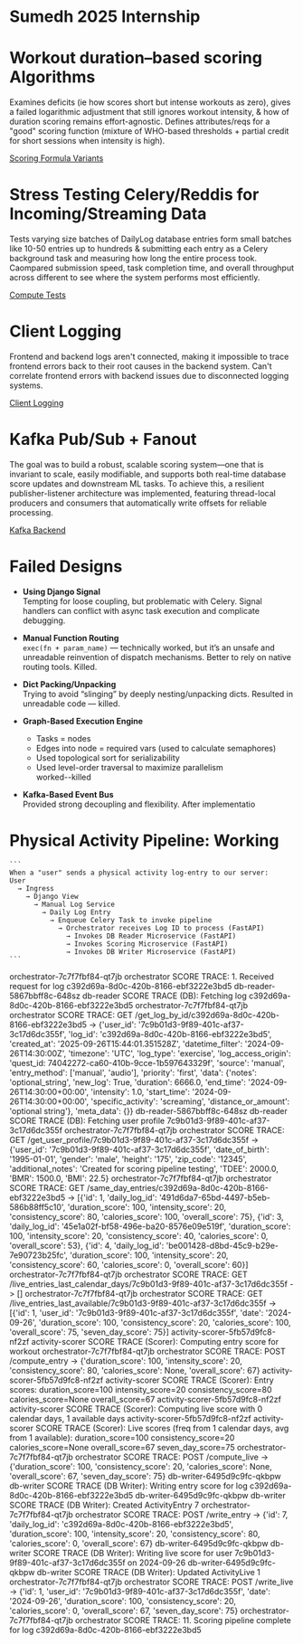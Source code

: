 # Sumedh 2025 Internship


# Workout duration–based scoring Algorithms
Examines deficits (ie how scores short but intense workouts as zero), gives a failed logarithmic adjustment that still ignores workout intensity, & how of duration scoring remains effort-agnostic. Defines attributes/reqs for a "good" scoring function (mixture of WHO-based thresholds + partial credit for short sessions when intensity is high).

[Scoring Formula Variants](./Brainstorming%20Improvements%20to%20the%20Physical%20Activity%20Score%20Computation.pdf)


# Stress Testing Celery/Reddis for Incoming/Streaming Data
Tests varying size batches of DailyLog database entries form small batches like 10-50 entries up to hundreds &  submitting each entry as a Celery background task and measuring how long the entire process took. Caompared submission speed, task completion time, and overall throughput across different to see where the system performs most efficiently.

[Compute Tests](./Reddis%20%26%20Celery%20Execution%20Time.pdf)


# Client Logging
Frontend and backend logs aren't connected, making it impossible to trace frontend errors back to their root causes in the backend system. Can't correlate frontend errors with backend issues due to disconnected logging systems.

[Client Logging](https://github.com/Preffect-Inc/Preffect-HealthEngine/blob/main/app/views/client_log_view.py)

# Kafka Pub/Sub + Fanout
The goal was to build a robust, scalable scoring system—one that is invariant to scale, easily modifiable, and supports both real-time database score updates and downstream ML tasks. To achieve this, a resilient publisher-listener architecture was implemented, featuring thread-local producers and consumers that automatically write offsets for reliable processing.

[Kafka Backend](https://github.com/Preffect-Inc/Preffect-HealthEngine/pull/374/files#diff-f0b36047804fc1a021d20667d8da0073a215761639235064f52630a03d570e10)

# Failed Designs
- **Using Django Signal**  
  Tempting for loose coupling, but problematic with Celery. Signal handlers can conflict with async task execution and complicate debugging.

- **Manual Function Routing**  
  `exec(fn + param_name)` — technically worked, but it’s an unsafe and unreadable reinvention of dispatch mechanisms. Better to rely on native routing tools. Killed.

- **Dict Packing/Unpacking**  
  Trying to avoid “slinging” by deeply nesting/unpacking dicts. Resulted in unreadable code — killed.

- **Graph-Based Execution Engine**  
  - Tasks = nodes  
  - Edges into node = required vars (used to calculate semaphores)  
  - Used topological sort for serializability  
  - Used level-order traversal to maximize parallelism  
  worked--killed

- **Kafka-Based Event Bus**  
  Provided strong decoupling and flexibility. After implementatio

# Physical Activity Pipeline: Working
<pre lang="markdown"><code>```
When a "user" sends a physical activity log-entry to our server:
User
  → Ingress
    → Django View
      → Manual Log Service
        → Daily Log Entry
          → Enqueue Celery Task to invoke pipeline
            → Orchestrator receives Log ID to process (FastAPI)
              → Invokes DB Reader Microservice (FastAPI)
              → Invokes Scoring Microservice (FastAPI)
              → Invokes DB Writer Microservice (FastAPI)
```</code></pre>

orchestrator-7c7f7fbf84-qt7jb orchestrator SCORE TRACE: 1. Received request for log c392d69a-8d0c-420b-8166-ebf3222e3bd5
db-reader-5867bbff8c-648sz db-reader SCORE TRACE (DB): Fetching log c392d69a-8d0c-420b-8166-ebf3222e3bd5
orchestrator-7c7f7fbf84-qt7jb orchestrator SCORE TRACE: GET /get_log_by_id/c392d69a-8d0c-420b-8166-ebf3222e3bd5 -> {'user_id': '7c9b01d3-9f89-401c-af37-3c17d6dc355f', 'log_id': 'c392d69a-8d0c-420b-8166-ebf3222e3bd5', 'created_at': '2025-09-26T15:44:01.351528Z', 'datetime_filter': '2024-09-26T14:30:00Z', 'timezone': 'UTC', 'log_type': 'exercise', 'log_access_origin': 'quest_id: 74042272-ca60-410b-9cce-1b597643329f', 'source': 'manual', 'entry_method': ['manual', 'audio'], 'priority': 'first', 'data': {'notes': 'optional_string', 'new_log': True, 'duration': 6666.0, 'end_time': '2024-09-26T14:30:00+00:00', 'intensity': 1.0, 'start_time': '2024-09-26T14:30:00+00:00', 'specific_activity': 'screaming', 'distance_or_amount': 'optional string'}, 'meta_data': {}}
db-reader-5867bbff8c-648sz db-reader SCORE TRACE (DB): Fetching user profile 7c9b01d3-9f89-401c-af37-3c17d6dc355f
orchestrator-7c7f7fbf84-qt7jb orchestrator SCORE TRACE: GET /get_user_profile/7c9b01d3-9f89-401c-af37-3c17d6dc355f -> {'user_id': '7c9b01d3-9f89-401c-af37-3c17d6dc355f', 'date_of_birth': '1995-01-01', 'gender': 'male', 'height': '175', 'zip_code': '12345', 'additional_notes': 'Created for scoring pipeline testing', 'TDEE': 2000.0, 'BMR': 1500.0, 'BMI': 22.5}
orchestrator-7c7f7fbf84-qt7jb orchestrator SCORE TRACE: GET /same_day_entries/c392d69a-8d0c-420b-8166-ebf3222e3bd5 -> [{'id': 1, 'daily_log_id': '491d6da7-65bd-4497-b5eb-586b88ff5c10', 'duration_score': 100, 'intensity_score': 20, 'consistency_score': 80, 'calories_score': 100, 'overall_score': 75}, {'id': 3, 'daily_log_id': '45e1a02f-bf58-496e-ba20-8576e09e519f', 'duration_score': 100, 'intensity_score': 20, 'consistency_score': 40, 'calories_score': 0, 'overall_score': 53}, {'id': 4, 'daily_log_id': 'be001428-d8bd-45c9-b29e-7e90723b25fc', 'duration_score': 100, 'intensity_score': 20, 'consistency_score': 60, 'calories_score': 0, 'overall_score': 60}]
orchestrator-7c7f7fbf84-qt7jb orchestrator SCORE TRACE: GET /live_entries_last_calendar_days/7c9b01d3-9f89-401c-af37-3c17d6dc355f -> []
orchestrator-7c7f7fbf84-qt7jb orchestrator SCORE TRACE: GET /live_entries_last_available/7c9b01d3-9f89-401c-af37-3c17d6dc355f -> [{'id': 1, 'user_id': '7c9b01d3-9f89-401c-af37-3c17d6dc355f', 'date': '2024-09-26', 'duration_score': 100, 'consistency_score': 20, 'calories_score': 100, 'overall_score': 75, 'seven_day_score': 75}]
activity-scorer-5fb57d9fc8-nf2zf activity-scorer SCORE TRACE (Scorer): Computing entry score for workout
orchestrator-7c7f7fbf84-qt7jb orchestrator SCORE TRACE: POST /compute_entry -> {'duration_score': 100, 'intensity_score': 20, 'consistency_score': 80, 'calories_score': None, 'overall_score': 67}
activity-scorer-5fb57d9fc8-nf2zf activity-scorer SCORE TRACE (Scorer): Entry scores: duration_score=100 intensity_score=20 consistency_score=80 calories_score=None overall_score=67
activity-scorer-5fb57d9fc8-nf2zf activity-scorer SCORE TRACE (Scorer): Computing live score with 0 calendar days, 1 available days
activity-scorer-5fb57d9fc8-nf2zf activity-scorer SCORE TRACE (Scorer): Live scores (freq from 1 calendar days, avg from 1 available): duration_score=100 consistency_score=20 calories_score=None overall_score=67 seven_day_score=75
orchestrator-7c7f7fbf84-qt7jb orchestrator SCORE TRACE: POST /compute_live -> {'duration_score': 100, 'consistency_score': 20, 'calories_score': None, 'overall_score': 67, 'seven_day_score': 75}
db-writer-6495d9c9fc-qkbpw db-writer SCORE TRACE (DB Writer): Writing entry score for log c392d69a-8d0c-420b-8166-ebf3222e3bd5
db-writer-6495d9c9fc-qkbpw db-writer SCORE TRACE (DB Writer): Created ActivityEntry 7
orchestrator-7c7f7fbf84-qt7jb orchestrator SCORE TRACE: POST /write_entry -> {'id': 7, 'daily_log_id': 'c392d69a-8d0c-420b-8166-ebf3222e3bd5', 'duration_score': 100, 'intensity_score': 20, 'consistency_score': 80, 'calories_score': 0, 'overall_score': 67}
db-writer-6495d9c9fc-qkbpw db-writer SCORE TRACE (DB Writer): Writing live score for user 7c9b01d3-9f89-401c-af37-3c17d6dc355f on 2024-09-26
db-writer-6495d9c9fc-qkbpw db-writer SCORE TRACE (DB Writer): Updated ActivityLive 1
orchestrator-7c7f7fbf84-qt7jb orchestrator SCORE TRACE: POST /write_live -> {'id': 1, 'user_id': '7c9b01d3-9f89-401c-af37-3c17d6dc355f', 'date': '2024-09-26', 'duration_score': 100, 'consistency_score': 20, 'calories_score': 0, 'overall_score': 67, 'seven_day_score': 75}
orchestrator-7c7f7fbf84-qt7jb orchestrator SCORE TRACE: 11. Scoring pipeline complete for log c392d69a-8d0c-420b-8166-ebf3222e3bd5

